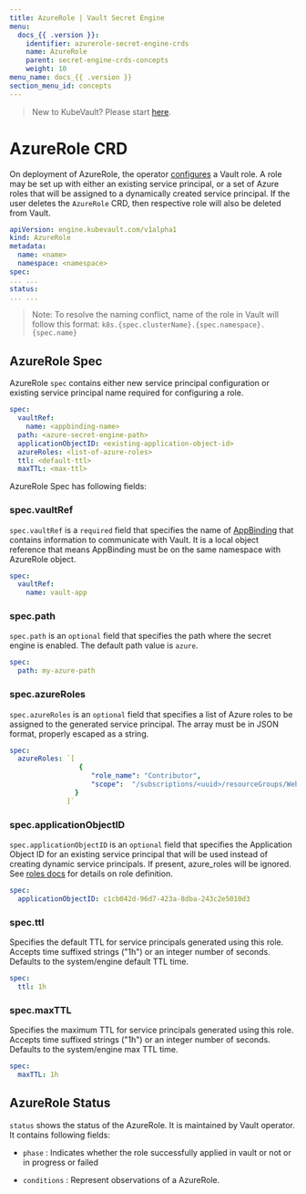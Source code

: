 ```yaml
---
title: AzureRole | Vault Secret Engine
menu:
  docs_{{ .version }}:
    identifier: azurerole-secret-engine-crds
    name: AzureRole
    parent: secret-engine-crds-concepts
    weight: 10
menu_name: docs_{{ .version }}
section_menu_id: concepts
---
```


> New to KubeVault? Please start [here](/docs/concepts/README.md).

# AzureRole CRD

On deployment of AzureRole, the operator [configures](https://www.vaultproject.io/docs/secrets/azure/index.html#setup) a Vault role.
A role may be set up with either an existing service principal, or a set of Azure roles that
will be assigned to a dynamically created service principal. If the user deletes the `AzureRole` CRD, 
then respective role will also be deleted from Vault.

```yaml
apiVersion: engine.kubevault.com/v1alpha1
kind: AzureRole
metadata:
  name: <name>
  namespace: <namespace>
spec:
... ...
status:
... ...
```

> Note: To resolve the naming conflict, name of the role in Vault will follow this format: `k8s.{spec.clusterName}.{spec.namespace}.{spec.name}`

## AzureRole Spec

AzureRole `spec` contains either new service principal configuration or existing service principal name
required for configuring a role.

```yaml
spec:
  vaultRef:
    name: <appbinding-name>
  path: <azure-secret-engine-path>
  applicationObjectID: <existing-application-object-id>
  azureRoles: <list-of-azure-roles>
  ttl: <default-ttl>
  maxTTL: <max-ttl>
```

AzureRole Spec has following fields:

### spec.vaultRef

`spec.vaultRef` is a `required` field that specifies the name of [AppBinding](/docs/concepts/vault-server-crds/auth-methods/appbinding.md) that contains information to communicate with Vault.
 It is a local object reference that means AppBinding must be on the same namespace with AzureRole object. 

```yaml
spec:
  vaultRef:
    name: vault-app
```
### spec.path

`spec.path` is an `optional` field that specifies the path where the secret engine 
is enabled. The default path value is `azure`.

```yaml
spec:
  path: my-azure-path
```
### spec.azureRoles

`spec.azureRoles` is an `optional` field that specifies a list of Azure roles to be assigned 
to the generated service principal. The array must be in JSON format, properly escaped as a string. 

```yaml
spec:
  azureRoles: `[
                 {
                    "role_name": "Contributor",
                    "scope":  "/subscriptions/<uuid>/resourceGroups/Website"
                }
              ]`
```

### spec.applicationObjectID

`spec.applicationObjectID` is an `optional` field that specifies  the Application Object ID for 
an existing service principal that will be used instead of creating dynamic service principals. 
If present, azure_roles will be ignored. See [roles docs](https://www.vaultproject.io/docs/secrets/azure/index.html#roles) for details on role definition.

```yaml
spec:
  applicationObjectID: c1cb042d-96d7-423a-8dba-243c2e5010d3
```

### spec.ttl

Specifies the default TTL for service principals generated using this role. Accepts time suffixed strings ("1h") or an integer number of seconds. Defaults to the system/engine default TTL time.

```yaml
spec:
  ttl: 1h
```

### spec.maxTTL

Specifies the maximum TTL for service principals generated using this role. Accepts time suffixed strings ("1h") or an integer number of seconds. Defaults to the system/engine max TTL time.

```yaml
spec:
  maxTTL: 1h
```

## AzureRole Status

`status` shows the status of the AzureRole. It is maintained by Vault operator. It contains following fields:

- `phase` : Indicates whether the role successfully applied in vault or not or in progress or failed

- `conditions` : Represent observations of a AzureRole.
